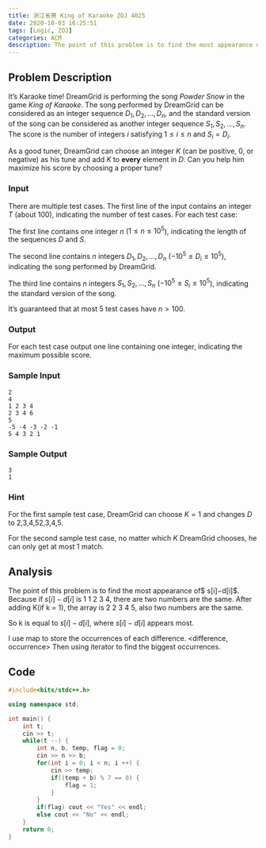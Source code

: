 ```yaml
---
title: 浙江省赛 King of Karaoke ZOJ 4025
date: 2020-10-03 16:25:51
tags: [Logic, ZOJ]
categories: ACM
description: The point of this problem is to find the most appearance of s[i] - d[i].
---
```


## Problem Description

It’s Karaoke time! DreamGrid is performing the song *Powder Snow* in the game *King of Karaoke*. The song performed by DreamGrid can be considered as an integer sequence $D_1,D_2,…,D_n$, and the standard version of the song can be considered as another integer sequence $S_1,S_2,…,S_n$. The score is the number of integers $i$ satisfying $1≤i≤n$ and $S_i=D_i$.

As a good tuner, DreamGrid can choose an integer $K$ (can be positive, 0, or negative) as his tune and add $K$ to **every** element in $D$. Can you help him maximize his score by choosing a proper tune?

### Input

There are multiple test cases. The first line of the input contains an integer $T$ (about 100), indicating the number of test cases. For each test case:

The first line contains one integer $n$ ($1≤n≤10^5$), indicating the length of the sequences $D$ and $S$.

The second line contains $n$ integers $D_1,D_2,…,D_n$ ($−10^5≤D_i≤10^5$), indicating the song performed by DreamGrid.

The third line contains $n$ integers $S_1,S_2,…,S_n$ ($−10^5≤S_i≤10^5$), indicating the standard version of the song.

It’s guaranteed that at most 5 test cases have $n>100$.

### Output

For each test case output one line containing one integer, indicating the maximum possible score.

### Sample Input

```
2
4
1 2 3 4
2 3 4 6
5
-5 -4 -3 -2 -1
5 4 3 2 1
```

### Sample Output

```
3
1
```

### Hint

For the first sample test case, DreamGrid can choose $K=1$ and changes $D$ to 2,3,4,52,3,4,5.

For the second sample test case, no matter which $K$ DreamGrid chooses, he can only get at most 1 match.

## Analysis

The point of this problem is to find the most appearance of$ s[i]−d[i]$. Because if $s[i]−d[i]$ is 1 1 2 3 4, there are two numbers are the same. After adding K(if k = 1), the array is 2 2 3 4 5, also two numbers are the same.

So k is equal to $s[i]−d[i]$, where $s[i]−d[i]$ appears most.

I use map to store the occurrences of each difference. <difference, occurrence> Then using iterator to find the biggest occurrences.

## Code

```c++
#include<bits/stdc++.h>

using namespace std;

int main() {
    int t;
    cin >> t;
    while(t --) {
        int n, b, temp, flag = 0;
        cin >> n >> b;
        for(int i = 0; i < n; i ++) {
            cin >> temp;
            if((temp + b) % 7 == 0) {
                flag = 1;
            }
        }
        if(flag) cout << "Yes" << endl;
        else cout << "No" << endl;
    }
    return 0;
}
```